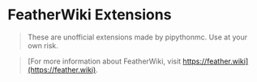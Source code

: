 # FeatherWiki Extensions

> These are unofficial extensions made by pipythonmc. Use at your own risk.

> [For more information about FeatherWiki, visit https://feather.wiki](https://feather.wiki).

